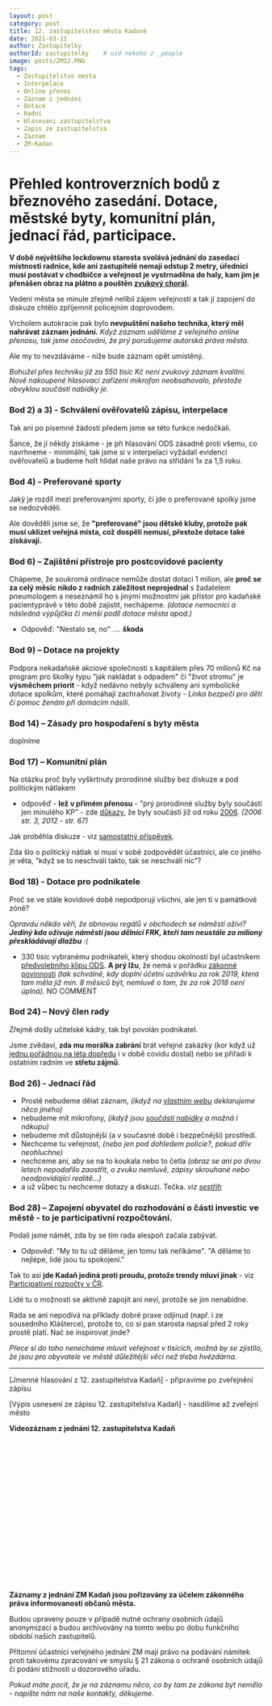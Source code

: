 ```yaml
---
layout: post
category: post
title: 12. zastupitelstvo města Kadaně
date: 2021-03-11
author: Zastupitelky
authorId: zastupitelky    # uid nekoho z _people
image: posts/ZM12.PNG
tags:
  - Zastupitelstvo mesta
  - Interpelace
  - Online přenos
  - Záznam z jednání
  - Dotace
  - Radní
  - Hlasovani zastupitelstva
  - Zapis ze zastupitelstva
  - Záznam 
  - ZM-Kadan
---
```



# Přehled kontroverzních bodů z březnového zasedání. Dotace, městské byty, komunitní plán, jednací řád, participace.

**V době největšího lockdownu starosta svolává jednání do zasedací místnosti radnice, kde ani zastupitelé nemají odstup 2 metry, úředníci musí postávat v chodbičce a veřejnost je vystrnaděna do haly, kam jim je přenášen obraz na plátno a pouštěn [zvukový chorál](https://drive.google.com/file/d/1Euv5X0l4EsXrOnoCoXfMmYGRZx7tY8U8/view?usp=sharing).**

Vedení města se minule zřejmě nelíbil zájem veřejnosti a tak jí zapojení do diskuze chtělo zpříjemnit policejním doprovodem.

Vrcholem autokracie pak bylo **nevpuštění našeho technika, který měl nahrávat záznam jednání.** 
*Když záznam uděláme z veřejného online přenosu, tak jsme osočováni, že prý porušujeme autorská práva města.* 

Ale my to nevzdáváme - níže bude záznam opět umístěný. 

*Bohužel přes techniku již za 550 tisíc Kč není zvukový záznam kvalitní. Nově nakoupené hlasovací zařízení mikrofon neobsahovalo, přestože obvyklou součástí nabídky je.* 

### Bod 2) a 3) - Schválení ověřovatelů zápisu, interpelace 
Tak ani po písemné žádosti předem jsme se této funkce nedočkali. 

Šance, že jí někdy získáme - je při hlasování ODS zásadně proti všemu, co navrhneme - minimální, tak jsme si v interpelaci vyžádali evidenci ověřovatelů a budeme holt hlídat naše právo na střídání 1x za 1,5 roku.

### Bod 4) - Preferované sporty
Jaký je rozdíl mezi preferovanými sporty, či jde o preferované spolky jsme se nedozvěděli.

Ale dověděli jsme se, že **"preferované" jsou dětské kluby, protože pak musí uklízet veřejná místa, což dospělí nemusí, přestože dotace také získávají.**

### Bod 6) – Zajištění přístroje pro postcovidové pacienty
Chápeme, že soukromá ordinace nemůže dostat dotaci 1 milion, ale **proč se za celý měsíc nikdo z radních záležitost neprojednal** 
s žadatelem pneumologem a neseznámil ho s jinými možnostmi jak přístor pro kadaňské pacientyprávě v této době zajistit, nechápeme.
*(dotace nemocnici a následná výpůjčka či menší podíl dotace města apod.)*

* Odpověď: "Nestalo se, no" .... **škoda**

### Bod 9) – Dotace na projekty
Podpora nekadaňské akciové společnosti s kapitálem přes 70 milionů Kč na program pro školky typu "jak nakládat s odpadem" či "život stromu" je **výsměchem priorit** - když nedávno nebyly schváleny ani symbolické dotace spolkům, které pomáhají zachraňovat životy - *Linka bezpečí pro děti či pomoc ženám při domácím násilí*.

### Bod 14) –  Zásady pro hospodaření s byty města
doplníme

### Bod 17) – Komunitní plán 
Na otázku proč byly vyškrtnuty prorodinné služby bez diskuze a pod politickým nátlakem
* odpověď - **lež v přímém přenosu** - "prý prorodinné služby byly součástí jen minulého KP" - zde [důkazy](https://drive.google.com/file/d/1m6r6d2edQHE5vNTXr8eXevUoVSBXO4q2/view?usp=sharing), že byly součástí již od roku [2006](https://drive.google.com/file/d/1d3SeutqMTueEnMWCbulHcrJIzgupn2-B/view?usp=sharing). *(2006 str. 3, 2012 - str. 67)*

Jak proběhla diskuze - viz [samostatný příspěvek](https://kadan.pirati.cz/aktuality/kp.html).

Zda šlo o politický nátlak si musí v sobě zodpovědět účastníci, ale co jiného je věta, "když se to neschválí takto, tak se neschválí nic"?

### Bod 18) - Dotace pro podnikatele
Proč se ve stále kovidové době nepodporují všichni, ale jen ti v památkové zóně?
  
*Opravdu někdo věří, že obnovou regálů v obchodech se náměstí oživí?**Jediný kdo oživuje náměstí jsou dělníci FRK, kteří tam neustále za miliony přeskládávají dlažbu** :(*
  
* 330 tisíc vybranému podnikateli, který shodou okolností byl účastníkem [předvolebního klipu ODS](https://drive.google.com/file/d/1qUDDWFeM2yOn3TbO1wFR2eQozcQVjOmp/view?usp=sharing). 
**A prý lžu**, že nemá v pořádku [zákonné povinnosti](https://or.justice.cz/ias/ui/vypis-sl-firma?subjektId=980897)
*(tak schválně, kdy doplní účetní uzávěrku za rok 2019, která tam měla již min. 8 měsíců být, nemluvě o tom, že za rok 2018 není úplná).*
NO COMMENT

### Bod 24)  – Nový člen rady
Zřejmě došly učitelské kádry, tak byl povolán podnikatel. 

Jsme zvědaví, **zda mu morálka zabrání** brát veřejné zakázky 
(kor když už [jednu pořádnou na léta dopředu](https://www.hlidacstatu.cz/verejnezakazky/zakazka/1D95E64332461ECCA526841E0030F43D?qs=icododavatel%3A25494228) i v době covidu dostal) nebo se přiřadí k ostatním radním ve **střetu zájmů**. 

### Bod 26) - Jednací řád 
* Prostě nebudeme dělat záznam, *(ikdyž na [vlastním webu](https://drive.google.com/file/d/1nDX6halXpGf45Zy1ofd8VFkmLB-f9Bxi/view?usp=sharing) deklarujeme něco jiného)*
* nebudeme mít mikrofony, *(ikdyž jsou [součástí nabídky]( ) a možná i nákupu)* 
* nebudeme mít důstojnější (a v současné době i bezpečnější) prostředí.
* Nechceme tu veřejnost, *(nebo jen pod dohledem policie?, pokud dřív neohluchne)* 
* nechceme ani, aby se na to koukala nebo to četla *(obraz se ani po dvou letech nepodařilo zaostřit, o zvuku nemluvě, zápisy skrouhané nebo neodpovídající realitě...)*  
* a už vůbec tu nechceme dotazy a diskuzi. Tečka. *viz [sestřih](připravujeme)*

### Bod 28) – Zapojení obyvatel do rozhodování o části investic ve městě - to je participativní rozpočtování.
Podali jsme námět, zda by se tím rada alespoň začala zabývat.

* Odpověď: "My to tu už děláme, jen tomu tak neříkáme".
"A děláme to nejlépe, lidé jsou tu spokojení."

Tak to asi **jde Kadaň jediná proti proudu, protože trendy mluví jinak** - viz [Participativní rozpočty v ČR](https://www.participativni-rozpocet.cz/participativni-rozpocty-cr/).

Lidé tu o možnosti se aktivně zapojit ani neví, protože se jim nenabídne. 

Rada se ani nepodívá na příklady dobré praxe odjinud (např. i ze sousedního Klášterce), protože to, co si pan starosta napsal před 2 roky prostě platí. Nač se inspirovat jinde?

*Přece si do toho nenecháme mluvit veřejnost v tisících, možná by se zjistilo, že jsou pro obyvatele ve městě důležitější věci než třeba hvězdárna.* 


----------------------------------


[Jmenné hlasování z 12. zastupitelstva Kadaň] - připravíme po zveřejnění zápisu

[Výpis usnesení ze zápisu 12. zastupitelstva Kadaň] - nasdílíme až zveřejní město

**Videozáznam z jednání 12. zastupitelstva Kadaň**
<script src="https://fast.wistia.com/embed/medias/fohtv3tcy1.jsonp" async></script><script src="https://fast.wistia.com/assets/external/E-v1.js" async></script><div class="wistia_responsive_padding" style="padding:56.25% 0 0 0;position:relative;"><div class="wistia_responsive_wrapper" style="height:100%;left:0;position:absolute;top:0;width:100%;"><div class="wistia_embed wistia_async_fohtv3tcy1 videoFoam=true" style="height:100%;position:relative;width:100%"><div class="wistia_swatch" style="height:100%;left:0;opacity:0;overflow:hidden;position:absolute;top:0;transition:opacity 200ms;width:100%;"><img src="https://fast.wistia.com/embed/medias/fohtv3tcy1/swatch" style="filter:blur(5px);height:100%;object-fit:contain;width:100%;" alt="" aria-hidden="true" onload="this.parentNode.style.opacity=1;" /></div></div></div></div> 



**Záznamy z jednání ZM Kadaň jsou pořizovány za účelem zákonného práva informovanosti občanů města.** 

Budou upraveny pouze v případě nutné ochrany osobních údajů anonymizací a budou archivovány na tomto webu po dobu funkčního období našich zastupitelů. 

Přítomní účastníci veřejného jednání ZM mají právo na podávání námitek proti takovému zpracování ve smyslu § 21 zákona o ochraně osobních údajů či podání stížnosti u dozorového úřadu.

*Pokud máte pocit, že je na záznamu něco, co by tam ze zákona být nemělo - napište nám na naše kontakty, děkujeme.*
